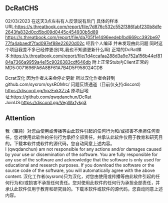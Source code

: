 ## DcRatCHS
02/03/2023 在这天3点左右有人反馈说有后门
具体的样本URL:https://s.threatbook.com/report/file/7d876c532c552f386fabf230b8dfe2643fa832d0cd5bd09d0445c454930b5d89 https://s.threatbook.com/report/file/da705f1e1496eedeb1bd669cc392be9777fa4abaedf7fad097ef88e22620d02c
经我个人编译 并未发现由此问题 同时这个项目我差不多已经停更(别骂,我也不知道更新什么啊)
正常的DcRat样本:https://s.threatbook.com/report/file/1d4ccafaa288d3a9e752a156b44ef8184a7366a9959a4e15c9026383cdf646db
附上正常Stub内Client正常的MD5:0071696FA6A8BF61A7B4D5F958024CDB

Dcrat汉化
因为作者未来会停止更新 所以汉化作者会转到github.com/sysrom/sysROMrc/
问题反馈通道（目前仅支持discord）https://discord.gg/hpzExkXZz4
原项目地址:https://github.com/qwqdanchun/DcRat
JoinUS:https://discord.gg/VegWxfykg3

## Attention

我（簞純）对您由使用或传播等由此软件引起的任何行为和/或损害不承担任何责任。您对使用此软件的任何行为承担全部责任，并承认此软件仅用于教育和研究目的。下载本软件或软件的源代码，您自动同意上述内容。  
I (qwqdanchun) am not responsible for any actions and/or damages caused by your use or dissemination of the software. You are fully responsible for any use of the software and acknowledge that the software is only used for educational and research purposes. If you download the software or the source code of the software, you will automatically agree with the above content.
汉化工作者(sysrom)只为汉化，对您由使用或传播等由此软件引起的任何行为和/或损害不承担任何责任。您对使用此软件的任何行为承担全部责任，并承认此软件仅用于教育和研究目的。下载本软件或软件的源代码，您自动同意上述内容。
